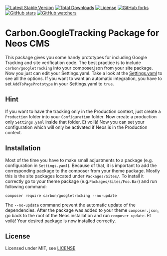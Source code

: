 [![Latest Stable Version](https://poser.pugx.org/carbon/googletracking/v/stable)](https://packagist.org/packages/carbon/googletracking)
[![Total Downloads](https://poser.pugx.org/carbon/googletracking/downloads)](https://packagist.org/packages/carbon/googletracking)
[![License](https://poser.pugx.org/carbon/googletracking/license)](LICENSE)
[![GitHub forks](https://img.shields.io/github/forks/CarbonPackages/Carbon.GoogleTracking.svg?style=social&label=Fork)](https://github.com/CarbonPackages/Carbon.GoogleTracking/fork)
[![GitHub stars](https://img.shields.io/github/stars/CarbonPackages/Carbon.GoogleTracking.svg?style=social&label=Stars)](https://github.com/CarbonPackages/Carbon.GoogleTracking/stargazers)
[![GitHub watchers](https://img.shields.io/github/watchers/CarbonPackages/Carbon.GoogleTracking.svg?style=social&label=Watch)](https://github.com/CarbonPackages/Carbon.GoogleTracking/subscription)

# Carbon.GoogleTracking Package for Neos CMS

This package gives you some handy prototypes for including Google Tracking and site verification code. The best practice is to include `carbon/googletracking` into your composer.json from your site package. Now you just can edit your Settings.yaml. Take a look at the [Settings.yaml](Configuration/Settings.yaml) to see all the options. If you want to want an automatic integration, you have to set `AddToPagePrototype` in your Settings.yaml to `true`.

## Hint

If you want to have the tracking only in the Production context, just create a `Production` folder into your `Configuration` folder. Now create a production only `Settings.yaml` inside that folder. Et voilà! Now you can set your configuration which will only be activated if Neos is in the Production context.

## Installation

Most of the time you have to make small adjustments to a package (e.g. configuration in `Settings.yaml`). Because of that, it is important to add the corresponding package to the composer from your theme package. Mostly this is the site packages located under `Packages/Sites/`. To install it correctly go to your theme package (e.g.`Packages/Sites/Foo.Bar`) and run following command:

```
composer require carbon/googletracking --no-update
```

The `--no-update` command prevent the automatic update of the dependencies. After the package was added to your theme `composer.json`, go back to the root of the Neos installation and run `composer update`. Et voilà! Your desired package is now installed correctly.

## License

Licensed under MIT, see [LICENSE](LICENSE)
